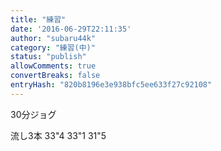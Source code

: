 ```yaml
---
title: "練習"
date: '2016-06-29T22:11:35'
author: "subaru44k"
category: "練習(中)"
status: "publish"
allowComments: true
convertBreaks: false
entryHash: "820b8196e3e938bfc5ee633f27c92108"
---
```

30分ジョグ

流し3本
33"4
33"1
31"5
